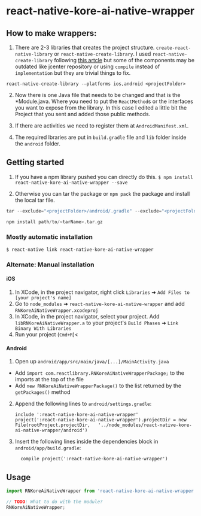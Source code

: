 
# react-native-kore-ai-native-wrapper

## How to make wrappers:

1. There are 2-3 libraries that creates the project structure. `create-react-native-library` or `react-native-create-library`. I used `react-native-create-library` following [this artcle](https://medium.com/wix-engineering/creating-a-native-module-in-react-native-93bab0123e46) but some of the components may be outdated like jcenter repository or using `compile` instead of `implementation` but they are trivial things to fix. 

```
react-native-create-library -—platforms ios,android <projectFolder>
```
2. Now there is one Java file that needs to be changed and that is the *Module.java. Where you need to put the `ReactMethod`s or the interfaces you want to expose from the library. In this case I edited a little bit the Project that you sent and added those public methods.

3. If there are activities we need to register them at `AndroidManifest.xml`.

4. The required lbraries are put in `build.gradle` file and `lib` folder inside the `android` folder.


## Getting started

1. If you have a npm library pushed you can directly do this.
`$ npm install react-native-kore-ai-native-wrapper --save`

2. Otherwise you can tar the package or `npm pack` the package and install the local tar file.
```s
tar --exclude="<projectFolder>/android/.gradle" --exclude="<projectFolder>/.git" --exclude="<projectFolder>/android/.idea" -cvzf <tarName>.tar.gz <projectFolder>/

npm install path/to/<tarName>.tar.gz
```

### Mostly automatic installation

`$ react-native link react-native-kore-ai-native-wrapper`

### Alternate: Manual installation

#### iOS

1. In XCode, in the project navigator, right click `Libraries` ➜ `Add Files to [your project's name]`
2. Go to `node_modules` ➜ `react-native-kore-ai-native-wrapper` and add `RNKoreAiNativeWrapper.xcodeproj`
3. In XCode, in the project navigator, select your project. Add `libRNKoreAiNativeWrapper.a` to your project's `Build Phases` ➜ `Link Binary With Libraries`
4. Run your project (`Cmd+R`)<

#### Android

1. Open up `android/app/src/main/java/[...]/MainActivity.java`
  - Add `import com.reactlibrary.RNKoreAiNativeWrapperPackage;` to the imports at the top of the file
  - Add `new RNKoreAiNativeWrapperPackage()` to the list returned by the `getPackages()` method
2. Append the following lines to `android/settings.gradle`:
  	```
  	include ':react-native-kore-ai-native-wrapper'
  	project(':react-native-kore-ai-native-wrapper').projectDir = new File(rootProject.projectDir, 	'../node_modules/react-native-kore-ai-native-wrapper/android')
  	```
3. Insert the following lines inside the dependencies block in `android/app/build.gradle`:
  	```
      compile project(':react-native-kore-ai-native-wrapper')
  	```

## Usage
```javascript
import RNKoreAiNativeWrapper from 'react-native-kore-ai-native-wrapper';

// TODO: What to do with the module?
RNKoreAiNativeWrapper;
```
  
